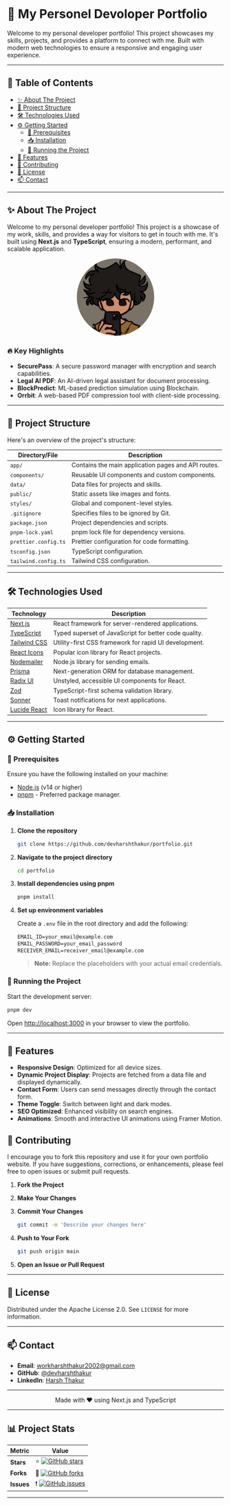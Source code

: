 # 🚀 My Personel Devoloper Portfolio

Welcome to my personal developer portfolio! This project showcases my skills, projects, and provides a platform to connect with me. Built with modern web technologies to ensure a responsive and engaging user experience.

---

## 📖 Table of Contents

- [✨ About The Project](#-about-the-project)
- [📂 Project Structure](#-project-structure)
- [🛠️ Technologies Used](#️-technologies-used)
- [⚙️ Getting Started](#️-getting-started)
  - [🔧 Prerequisites](#🔧-prerequisites)
  - [📥 Installation](#📥-installation)
  - [🚀 Running the Project](#🚀-running-the-project)
- [🌟 Features](#-features)
- [🤝 Contributing](#🤝-contributing)
- [📜 License](#📜-license)
- [📫 Contact](#📫-contact)

---

## ✨ About The Project

Welcome to my personal developer portfolio! This project is a showcase of my work, skills, and provides a way for visitors to get in touch with me. It's built using **Next.js** and **TypeScript**, ensuring a modern, performant, and scalable application.

<!-- Start of Selection -->
<p align="center">
  <img src="public/dev-pfp.jpeg" alt="Profile Picture" width="180" height="180" style="border-radius: 50%;"/>
</p>
<!-- End of Selection -->

### 🔥 Key Highlights

- **SecurePass**: A secure password manager with encryption and search capabilities.
- **Legal AI PDF**: An AI-driven legal assistant for document processing.
- **BlockPredict**: ML-based prediction simulation using Blockchain.
- **Orrbit**: A web-based PDF compression tool with client-side processing.

---

## 📂 Project Structure

Here's an overview of the project's structure:

| Directory/File             | Description                                       |
| -------------------------- | ------------------------------------------------- |
| `app/`                     | Contains the main application pages and API routes. |
| `components/`              | Reusable UI components and custom components.     |
| `data/`                    | Data files for projects and skills.               |
| `public/`                  | Static assets like images and fonts.             |
| `styles/`                  | Global and component-level styles.               |
| `.gitignore`               | Specifies files to be ignored by Git.             |
| `package.json`             | Project dependencies and scripts.                |
| `pnpm-lock.yaml`           | pnpm lock file for dependency versions.          |
| `prettier.config.ts`       | Prettier configuration for code formatting.      |
| `tsconfig.json`            | TypeScript configuration.                        |
| `tailwind.config.ts`       | Tailwind CSS configuration.                      |

---

## 🛠️ Technologies Used

| Technology            | Description                                      |
| --------------------- | ------------------------------------------------ |
| [Next.js](https://nextjs.org/)     | React framework for server-rendered applications. |
| [TypeScript](https://www.typescriptlang.org/) | Typed superset of JavaScript for better code quality. |
| [Tailwind CSS](https://tailwindcss.com/)    | Utility-first CSS framework for rapid UI development. |
| [React Icons](https://react-icons.github.io/react-icons/) | Popular icon library for React projects. |
| [Nodemailer](https://nodemailer.com/about/) | Node.js library for sending emails. |
| [Prisma](https://www.prisma.io/)           | Next-generation ORM for database management. |
| [Radix UI](https://www.radix-ui.com/)       | Unstyled, accessible UI components for React. |
| [Zod](https://zod.dev/)                     | TypeScript-first schema validation library. |
| [Sonner](https://sonner.vercel.app/)        | Toast notifications for next applications. |
| [Lucide React](https://lucide.dev/react/)   | Icon library for React. |

---

## ⚙️ Getting Started

### 🔧 Prerequisites

Ensure you have the following installed on your machine:

- [Node.js](https://nodejs.org/) (v14 or higher)
- [pnpm](https://pnpm.io/) - Preferred package manager.

### 📥 Installation

1. **Clone the repository**

    ```bash
    git clone https://github.com/devharshthakur/portfolio.git
    ```

2. **Navigate to the project directory**

    ```bash
    cd portfolio
    ```

3. **Install dependencies using pnpm**

    ```bash
    pnpm install
    ```

4. **Set up environment variables**

    Create a `.env` file in the root directory and add the following:

    ```env
    EMAIL_ID=your_email@example.com
    EMAIL_PASSWORD=your_email_password
    RECEIVER_EMAIL=receiver_email@example.com
    ```

    > **Note:** Replace the placeholders with your actual email credentials.

### 🚀 Running the Project

Start the development server:

```bash
pnpm dev
```

Open [http://localhost:3000](http://localhost:3000) in your browser to view the portfolio.

---

## 🌟 Features

- **Responsive Design**: Optimized for all device sizes.
- **Dynamic Project Display**: Projects are fetched from a data file and displayed dynamically.
- **Contact Form**: Users can send messages directly through the contact form.
- **Theme Toggle**: Switch between light and dark modes.
- **SEO Optimized**: Enhanced visibility on search engines.
- **Animations**: Smooth and interactive UI animations using Framer Motion.


## 🤝 Contributing

I encourage you to fork this repository and use it for your own portfolio website. If you have suggestions, corrections, or enhancements, please feel free to open issues or submit pull requests.

1. **Fork the Project**
2. **Make Your Changes**
3. **Commit Your Changes**

    ```bash
    git commit -m 'Describe your changes here'
    ```

4. **Push to Your Fork**

    ```bash
    git push origin main
    ```

5. **Open an Issue or Pull Request**

---

## 📜 License

Distributed under the Apache License 2.0. See `LICENSE` for more information.

---

## 📫 Contact

- **Email**: [workharshthakur2002@gmail.com](mailto:workharshthakur2002@gmail.com)
- **GitHub**: [@devharshthakur](https://github.com/devharshthakur)
- **LinkedIn**: [Harsh Thakur](https://www.linkedin.com/in/harsh-thakur-bb6b18231)

---

<p align="center">
  Made with ❤️ using Next.js and TypeScript
</p>

---

## 📊 Project Stats

| Metric           | Value         |
| ---------------- | ------------- |
| **Stars**        | ⭐ [![GitHub stars](https://img.shields.io/github/stars/devharshthakur/portfolio?style=social)](https://github.com/devharshthakur/portfolio/stargazers) |
| **Forks**        | 🍴 [![GitHub forks](https://img.shields.io/github/forks/devharshthakur/portfolio?style=social)](https://github.com/devharshthakur/portfolio/network/members) |
| **Issues**       | ❗ [![GitHub issues](https://img.shields.io/github/issues/devharshthakur/portfolio)](https://github.com/devharshthakur/portfolio/issues) |
---
